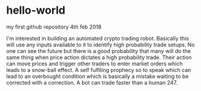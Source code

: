 # hello-world
my first github repository 4th feb 2018

I'm interested in building an automated crypto trading robot. Basically this will use any inputs available to it to identify high probability trade setups. No one can see the future but there is a good probability that many will do the same thing when price action dictates a high probability trade. Their action can move prices and trigger other traders to enter market orders which leads to a snow-ball effect. A self fulfiling prophecy so to speak which can lead to an overbought condition which is basically a mistake waiting to be corrected with a correction. A bot can trade faster than a human 247.
